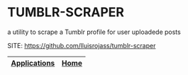 # TUMBLR-SCRAPER
 
 a utility to scrape a Tumblr profile for user uploadede posts
 
 SITE: https://github.com/lluisrojass/tumblr-scraper

 | [Applications](https://portable-linux-apps.github.io/apps.html) | [Home](https://portable-linux-apps.github.io)
 | --- | --- |
